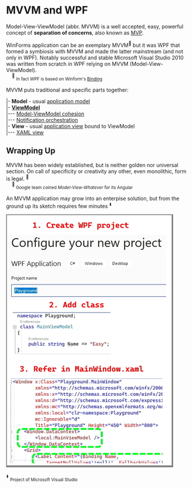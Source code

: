 # MVVM and WPF

Model-View-ViewModel (abbr. MVVM) is a well accepted, easy, powerful concept of __separation of concerns__, also known as [MVP](https://martinfowler.com/eaaDev/uiArchs.html).

WinForms application can be an exemplary MVVM<sup>:wrench:</sup> but it was WPF that formed a symbiosis with MVVM and made the latter mainstream (and not only in WPF). Notably successful and stable Microsoft Visual Studio&nbsp;2010 was written from scratch in WPF relying on MVVM (Model-View-ViewModel).\
&nbsp;&nbsp;&nbsp;&nbsp;<sup>:wrench:</sup>&nbsp;<sub>In fact WPF is based on Winform's [Binding](https://learn.microsoft.com/en-us/dotnet/api/system.windows.forms.binding)</sub>

MVVM puts traditional and specific parts together:

|- __Model__  - usual [application model](../../../software-parts/app_model.md)\
|- [__ViewModel__](readme+/wpf_mvvm-viewmodel.md)\
|--- [Model-ViewModel cohesion](readme+/mvvm_vmodel-cohesion.md)\
|--- [Notification orchestration](readme+/mvvm_notification-orchestration.md)\
|- __View__     -  usual [application view](../../../software-parts/app_view.md) bound to ViewModel\
|--- [XAML view](../readme+/wpf_xaml.md)

## Wrapping Up

MVVM has been widely established, but is neither golden nor universal section. On call of specificity or creativity any other, even monolithic, form is legal.&nbsp;<sup>:triangular_ruler:</sup>\
&nbsp;&nbsp;&nbsp;&nbsp;<sup>:triangular_ruler:</sup><sub>&nbsp;Google team coined *Model-View-Whatever* for its Angular</sub>

An MVVM application may grow into an enterpise solution, but from the ground up its sketch requires few minutes&nbsp;<sup>:arrow_down:</sup>

![sketch](readme+/wpf_app-sketch.jpg)

<sup>:arrow_down:</sup>&nbsp;<sub>Project of Microsoft Visual Studio</sub>
